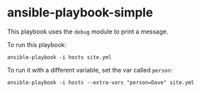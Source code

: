 # ansible-playbook-simple

This playbook uses the `debug` module to print a message.

To run this playbook:

    ansible-playbook -i hosts site.yml

To run it with a different variable, set the var called `person`:

    ansible-playbook -i hosts --extra-vars "person=Dave" site.yml

